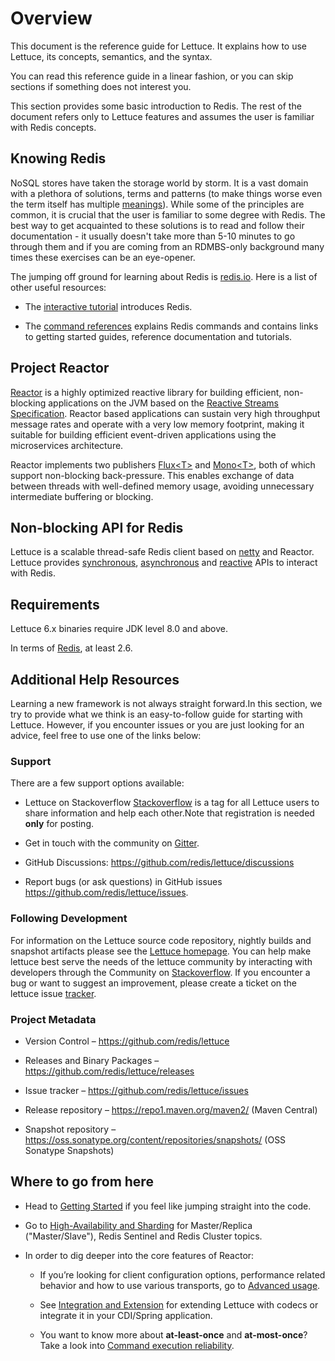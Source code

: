 # Overview

This document is the reference guide for Lettuce. It explains how to use
Lettuce, its concepts, semantics, and the syntax.

You can read this reference guide in a linear fashion, or you can skip
sections if something does not interest you.

This section provides some basic introduction to Redis. The rest of the
document refers only to Lettuce features and assumes the user is
familiar with Redis concepts.

## Knowing Redis

NoSQL stores have taken the storage world by storm. It is a vast domain
with a plethora of solutions, terms and patterns (to make things worse
even the term itself has multiple
[meanings](https://www.google.com/search?q=nosql+acronym)). While some
of the principles are common, it is crucial that the user is familiar to
some degree with Redis. The best way to get acquainted to these
solutions is to read and follow their documentation - it usually doesn't
take more than 5-10 minutes to go through them and if you are coming
from an RDMBS-only background many times these exercises can be an
eye-opener.

The jumping off ground for learning about Redis is
[redis.io](https://www.redis.io/). Here is a list of other useful
resources:

- The [interactive tutorial](https://try.redis.io/) introduces Redis.

- The [command references](https://redis.io/commands) explains Redis
  commands and contains links to getting started guides, reference
  documentation and tutorials.

## Project Reactor

[Reactor](https://projectreactor.io) is a highly optimized reactive
library for building efficient, non-blocking applications on the JVM
based on the [Reactive Streams
Specification](https://github.com/reactive-streams/reactive-streams-jvm).
Reactor based applications can sustain very high throughput message
rates and operate with a very low memory footprint, making it suitable
for building efficient event-driven applications using the microservices
architecture.

Reactor implements two publishers
[Flux\<T\>](https://projectreactor.io/docs/core/release/api/reactor/core/publisher/Flux.html)
and
[Mono\<T\>](https://projectreactor.io/docs/core/release/api/reactor/core/publisher/Mono.html),
both of which support non-blocking back-pressure. This enables exchange
of data between threads with well-defined memory usage, avoiding
unnecessary intermediate buffering or blocking.

## Non-blocking API for Redis

Lettuce is a scalable thread-safe Redis client based on
[netty](https://netty.io) and Reactor. Lettuce provides
[synchronous](Connecting-Redis.md#basic-usage), [asynchronous](Connecting-Redis.md#asynchronous-api) and
[reactive](Connecting-Redis.md#reactive-api) APIs to interact with Redis.

## Requirements

Lettuce 6.x binaries require JDK level 8.0 and above.

In terms of [Redis](https://redis.io/), at least 2.6.

## Additional Help Resources

Learning a new framework is not always straight forward.In this section,
we try to provide what we think is an easy-to-follow guide for starting
with Lettuce. However, if you encounter issues or you are just looking
for an advice, feel free to use one of the links below:

### Support

There are a few support options available:

- Lettuce on Stackoverflow
  [Stackoverflow](https://stackoverflow.com/questions/tagged/lettuce) is
  a tag for all Lettuce users to share information and help each
  other.Note that registration is needed **only** for posting.

- Get in touch with the community on
  [Gitter](https://gitter.im/lettuce-io/Lobby).

- GitHub Discussions:
  <https://github.com/redis/lettuce/discussions>

- Report bugs (or ask questions) in GitHub issues
  <https://github.com/redis/lettuce/issues>.

### Following Development

For information on the Lettuce source code repository, nightly builds
and snapshot artifacts please see the [Lettuce
homepage](https://lettuce.io). You can help make lettuce best serve the
needs of the lettuce community by interacting with developers through
the Community on
[Stackoverflow](https://stackoverflow.com/questions/tagged/lettuce). If
you encounter a bug or want to suggest an improvement, please create a
ticket on the lettuce issue
[tracker](https://github.com/redis/lettuce/issues).

### Project Metadata

- Version Control – <https://github.com/redis/lettuce>

- Releases and Binary Packages –
  <https://github.com/redis/lettuce/releases>

- Issue tracker – <https://github.com/redis/lettuce/issues>

- Release repository – <https://repo1.maven.org/maven2/> (Maven Central)

- Snapshot repository –
  <https://oss.sonatype.org/content/repositories/snapshots/> (OSS
  Sonatype Snapshots)

## Where to go from here

- Head to [Getting Started](Getting-Started.md) if you feel like jumping
  straight into the code.

- Go to [High-Availability and
  Sharding](High-Availability-and-Sharding.md) for Master/Replica
  ("Master/Slave"), Redis Sentinel and Redis Cluster topics.

- In order to dig deeper into the core features of Reactor:

  - If you’re looking for client configuration options, performance
    related behavior and how to use various transports, go to [Advanced
    usage](Advanced-usage.md).

  - See [Integration and Extension](Integration-and-Extension.md) for
    extending Lettuce with codecs or integrate it in your CDI/Spring
    application.

  - You want to know more about **at-least-once** and **at-most-once**?
    Take a look into [Command execution
    reliability](Advanced-usage.md#command-execution-reliability).

